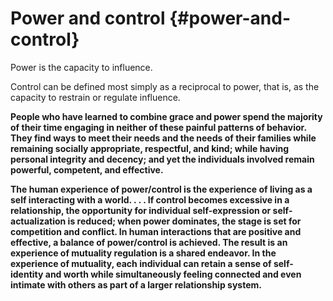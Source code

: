 # Power and control {#power-and-control}

Power is the capacity to influence.

Control can be defined most simply as a reciprocal to power, that is, as the capacity to restrain or regulate influence.

**People who have learned to combine grace and power spend the majority of their time engaging in neither of these painful patterns of behavior. They find ways to meet their needs and the needs of their families while remaining socially appropriate, respectful, and kind; while having personal integrity and decency; and yet the individuals involved remain powerful, competent, and effective.**

**The human experience of power/control is the experience of living as a self interacting with a world. . . . If control becomes excessive in a relationship, the opportunity for individual self-expression or self-actualization is reduced; when power dominates, the stage is set for competition and conflict. In human interactions that are positive and effective, a balance of power/control is achieved. The result is an experience of mutuality regulation is a shared endeavor. In the experience of mutuality, each individual can retain a sense of self-identity and worth while simultaneously feeling connected and even intimate with others as part of a larger relationship system.**